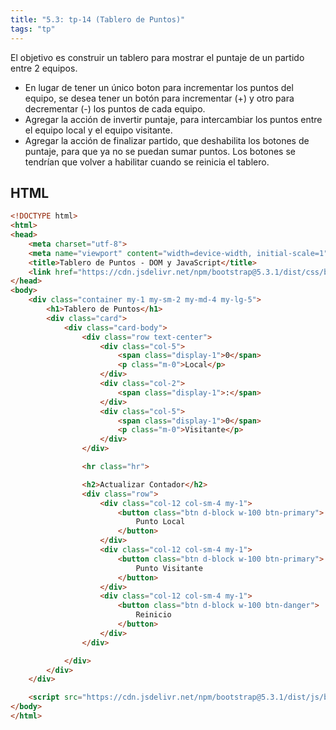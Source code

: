 ```yaml
---
title: "5.3: tp-14 (Tablero de Puntos)"
tags: "tp"
---
```


El objetivo es construir un tablero para mostrar el puntaje de un partido entre 2 equipos.

- En lugar de tener un único boton para incrementar los puntos del equipo, se desea tener un botón para incrementar (+) y otro para decrementar (-) los puntos de cada equipo.
- Agregar la acción de invertir puntaje, para intercambiar los puntos entre el equipo local y el equipo visitante.
- Agregar la acción de finalizar partido, que deshabilita los botones de puntaje, para que ya no se puedan sumar puntos. Los botones se tendrían que volver a habilitar cuando se reinicia el tablero.

## HTML

```html
<!DOCTYPE html>
<html>
<head>
    <meta charset="utf-8">
    <meta name="viewport" content="width=device-width, initial-scale=1">
    <title>Tablero de Puntos - DOM y JavaScript</title>
    <link href="https://cdn.jsdelivr.net/npm/bootstrap@5.3.1/dist/css/bootstrap.min.css" rel="stylesheet" integrity="sha384-4bw+/aepP/YC94hEpVNVgiZdgIC5+VKNBQNGCHeKRQN+PtmoHDEXuppvnDJzQIu9" crossorigin="anonymous">
</head>
<body>
    <div class="container my-1 my-sm-2 my-md-4 my-lg-5">
    	<h1>Tablero de Puntos</h1>
        <div class="card">
            <div class="card-body">
                <div class="row text-center">
                    <div class="col-5">
                        <span class="display-1">0</span>
                        <p class="m-0">Local</p>
                    </div>
                    <div class="col-2">
                        <span class="display-1">:</span>
                    </div>
                    <div class="col-5">
                        <span class="display-1">0</span>
                        <p class="m-0">Visitante</p>
                    </div>
                </div>

                <hr class="hr">

                <h2>Actualizar Contador</h2>
                <div class="row">
                    <div class="col-12 col-sm-4 my-1">
                        <button class="btn d-block w-100 btn-primary">
                            Punto Local
                        </button>
                    </div>
                    <div class="col-12 col-sm-4 my-1">
                        <button class="btn d-block w-100 btn-primary">
                            Punto Visitante
                        </button>
                    </div>
                    <div class="col-12 col-sm-4 my-1">
                        <button class="btn d-block w-100 btn-danger">
                            Reinicio
                        </button>
                    </div>
                </div>

            </div>
        </div>
    </div>

    <script src="https://cdn.jsdelivr.net/npm/bootstrap@5.3.1/dist/js/bootstrap.bundle.min.js" integrity="sha384-HwwvtgBNo3bZJJLYd8oVXjrBZt8cqVSpeBNS5n7C8IVInixGAoxmnlMuBnhbgrkm" crossorigin="anonymous"></script>
</body>
</html>
```
